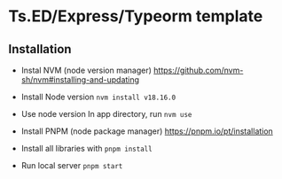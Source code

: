 # Ts.ED/Express/Typeorm template

## Installation

- Instal NVM (node version manager) https://github.com/nvm-sh/nvm#installing-and-updating

- Install Node version `nvm install v18.16.0`

- Use node version In app directory, run `nvm use`

- Install PNPM (node package manager) https://pnpm.io/pt/installation

- Install all libraries with `pnpm install`

- Run local server `pnpm start`
